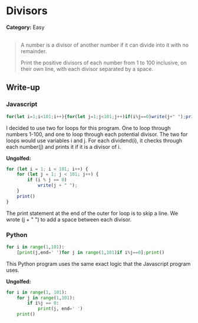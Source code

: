 <h1>Divisors</h1>
<b>Category:</b> Easy
<br><br>

> A number is a divisor of another number if it can divide into it with no remainder.
> 
> Print the positive divisors of each number from 1 to 100 inclusive, on their own line, with each divisor separated by a space.

<h2>Write-up</h2>

<h3>Javascript</h3>

```javascript
for(let i=1;i<101;i++){for(let j=1;j<101;j++)if(i%j==0)write(j+" ");print()}
```


I decided to use two for loops for this program. One to loop through numbers 1-100, and one to loop through each potential divisor. The two for loops would use variables i and j. For each dividend(i), it checks through each number(j) and prints it if it is a divisor of i.

<b>Ungolfed:</b>

```javascript
for (let i = 1; i < 101; i++) {
	for (let j = 1; j < 101; j++) {
		if (i % j == 0)
			write(j + " ");
	}
	print()
}
```

The print statement at the end of the outer for loop is to skip a line. We wrote (j + " ") to add a space between each divisor.

<h3>Python</h3>

```python
for i in range(1,101):
	[print(j,end=' ')for j in range(1,101)if i%j==0];print()
```


This Python program uses the same exact logic that the Javascript program uses.

<b>Ungolfed:</b>

```python
for i in range(1, 101):
	for j in range(1,101):
		if i%j == 0:
			print(j, end=' ')
	print()
```
